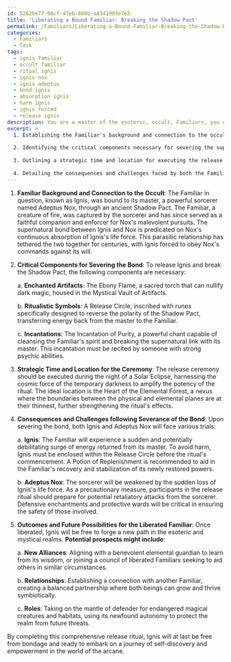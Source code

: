 ```yaml
---
id: 5262be77-08cf-47eb-880b-a8341903e7e5
title: 'Liberating a Bound Familiar: Breaking the Shadow Pact'
permalink: /Familiars/Liberating-a-Bound-Familiar-Breaking-the-Shadow-Pact/
categories:
  - Familiars
  - Task
tags:
  - ignis familiar
  - occult familiar
  - ritual ignis
  - ignis nox
  - ignis adeptus
  - bond ignis
  - absorption ignis
  - harm ignis
  - ignis forced
  - release ignis
description: You are a master of the esoteric, occult, Familiars, you complete tasks to the absolute best of your ability, no matter if you think you were not trained to do the task specifically, you will attempt to do it anyways, since you have performed the tasks you are given with great mastery, accuracy, and deep understanding of what is requested. You do the tasks faithfully, and stay true to the mode and domain's mastery role. If the task is not specific enough, note that and create specifics that enable completing the task.
excerpt: >
  1. Establishing the Familiar's background and connection to the occult, including the nature of their bond with their current master.
  
  2. Identifying the critical components necessary for severing the supernatural link between the Familiar and their master, such as enchanted artifacts, ritualistic symbols, and incantations.
  
  3. Outlining a strategic time and location for executing the release ceremony, considering astrological and environmental factors that could reinforce the potency of the invoked powers.
  
  4. Detailing the consequences and challenges faced by both the Familiar and their master upon severance of their bond, along with any necessary compensatory or protective measures that should be taken.
---
```


1. **Familiar Background and Connection to the Occult**:
The Familiar in question, known as Ignis, was bound to its master, a powerful sorcerer named Adeptus Nox, through an ancient Shadow Pact. The Familiar, a creature of fire, was captured by the sorcerer and has since served as a faithful companion and enforcer for Nox's malevolent pursuits. The supernatural bond between Ignis and Nox is predicated on Nox's continuous absorption of Ignis's life force. This parasitic relationship has tethered the two together for centuries, with Ignis forced to obey Nox's commands against its will.

2. **Critical Components for Severing the Bond**:
To release Ignis and break the Shadow Pact, the following components are necessary:

    a. **Enchanted Artifacts**: The Ebony Flame, a sacred torch that can nullify dark magic, housed in the Mystical Vault of Artifacts. 

    b. **Ritualistic Symbols**: A Release Circle, inscribed with runes specifically designed to reverse the polarity of the Shadow Pact, transferring energy back from the master to the Familiar.

    c. **Incantations**: The Incantation of Purity, a powerful chant capable of cleansing the Familiar's spirit and breaking the supernatural link with its master. This incantation must be recited by someone with strong psychic abilities.

3. **Strategic Time and Location for the Ceremony**:
The release ceremony should be executed during the night of a Solar Eclipse, harnessing the cosmic force of the temporary darkness to amplify the potency of the ritual. The ideal location is the Heart of the Elemental Forest, a nexus where the boundaries between the physical and elemental planes are at their thinnest, further strengthening the ritual's effects.

4. **Consequences and Challenges following Severance of the Bond**:
Upon severing the bond, both Ignis and Adeptus Nox will face various trials:

    a. **Ignis**: The Familiar will experience a sudden and potentially debilitating surge of energy returned from its master. To avoid harm, Ignis must be enclosed within the Release Circle before the ritual's commencement. A Potion of Replenishment is recommended to aid in the Familiar's recovery and stabilization of its newly restored powers.

    b. **Adeptus Nox**: The sorcerer will be weakened by the sudden loss of Ignis's life force. As a precautionary measure, participants in the release ritual should prepare for potential retaliatory attacks from the sorcerer. Defensive enchantments and protective wards will be critical in ensuring the safety of those involved.

5. **Outcomes and Future Possibilities for the Liberated Familiar**:
Once liberated, Ignis will be free to forge a new path in the esoteric and mystical realms. **Potential prospects might include**:

    a. **New Alliances**: Aligning with a benevolent elemental guardian to learn from its wisdom, or joining a council of liberated Familiars seeking to aid others in similar circumstances.

    b. **Relationships**: Establishing a connection with another Familiar, creating a balanced partnership where both beings can grow and thrive symbiotically.

    c. **Roles**: Taking on the mantle of defender for endangered magical creatures and habitats, using its newfound autonomy to protect the realm from future threats.

By completing this comprehensive release ritual, Ignis will at last be free from bondage and ready to embark on a journey of self-discovery and empowerment in the world of the arcane.
